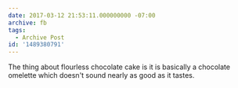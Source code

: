 ```yaml
---
date: 2017-03-12 21:53:11.000000000 -07:00
archive: fb
tags: 
  - Archive Post
id: '1489380791'
---
```


The thing about flourless chocolate cake is it is basically a chocolate omelette which doesn't sound nearly as good as it tastes.
